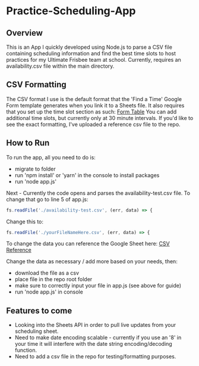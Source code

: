 # Practice-Scheduling-App

## Overview

This is an App I quickly developed using Node.js to parse a CSV file containing scheduling information and find the best time
slots to host practices for my Ultimate Frisbee team at school. Currently, requires an availability.csv file within the main directory.

## CSV Formatting

The CSV format I use is the default format that the 'Find a Time' Google Form template generates when you link it to a Sheets
file. It also requires that you set up the time slot section as such: [Form Table](https://imgur.com/DkAX5q0 "Form Screenshot") You can add additional time
slots, but currently only at 30 minute intervals. If you'd like to see the exact formatting, I've uploaded a reference csv file to the repo.

## How to Run

To run the app, all you need to do is: 
* migrate to folder 
* run 'npm install' or 'yarn' in the console to install packages
* run 'node app.js'

Next - Currently the code opens and parses the availability-test.csv file.
To change that go to line 5 of app.js:
```javascript
fs.readFile('./availability-test.csv', (err, data) => {
```
Change this to:
```javascript
fs.readFile('./yourFileNameHere.csv', (err, data) => {
```
To change the data you can reference the Google Sheet here:
[CSV Reference](https://docs.google.com/spreadsheets/d/1k8RxCDqoXLEvpui2TgShXwoqRmVR-Zro5_uHdM92bUI/edit?usp=sharing "CSV Reference")

Change the data as necessary / add more based on your needs, then:
* download the file as a csv
* place file in the repo root folder
* make sure to correctly input your file in app.js (see above for guide)
* run 'node app.js' in console

## Features to come

* Looking into the Sheets API in order to pull live updates from your scheduling sheet.
* Need to make date encoding scalable - currently if you use an '8' in your time it will interfere with the date
string encoding/decoding function.
* Need to add a csv file in the repo for testing/formatting purposes.
